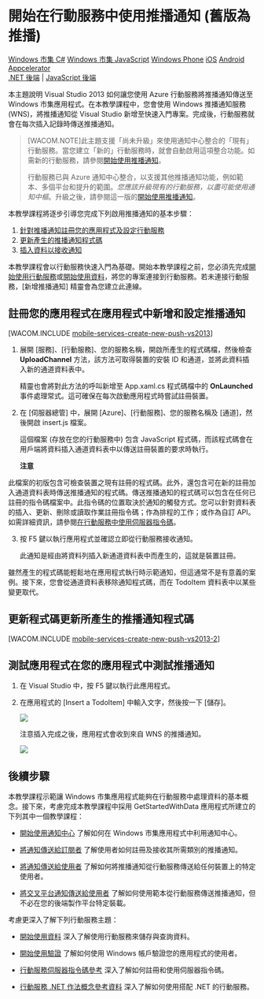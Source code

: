 <properties pageTitle="Get started with push notifications (Windows Store) | Mobile Dev Center" metaKeywords="" description="Learn how to use Azure Mobile Services to send push notifications to your Windows Store app (legacy push)." metaCanonical="" services="mobile-services,notification-hubs" documentationCenter="Mobile" title="Get started with push notifications in Mobile Services (legacy push)" authors="glenga" solutions="" manager="" editor="" />

<tags ms.service="mobile-services" ms.workload="mobile" ms.tgt_pltfrm="mobile-windows-store" ms.devlang="dotnet" ms.topic="article" ms.date="09/11/2014" ms.author="glenga" />

# 開始在行動服務中使用推播通知 (舊版為推播)

<div class="dev-center-tutorial-selector sublanding">
<a href="/zh-tw/documentation/articles/mobile-services-windows-store-dotnet-get-started-push" title="Windows 市集 C#" class="current">Windows 市集 C#</a>
<a href="/zh-tw/documentation/articles/mobile-services-windows-store-javascript-get-started-push" title="Windows 市集 JavaScript">Windows 市集 JavaScript</a>
<a href="/zh-tw/documentation/articles/mobile-services-windows-phone-get-started-push" title="Windows Phone">Windows Phone</a>
<a href="/zh-tw/documentation/articles/mobile-services-ios-get-started-push" title="iOS">iOS</a>
<a href="/zh-tw/documentation/articles/mobile-services-android-get-started-push" title="Android">Android</a>
<!--    <a href="/zh-tw/documentation/articles/partner-xamarin-mobile-services-ios-get-started-push" title="Xamarin.iOS">Xamarin.iOS</a>     <a href="/zh-tw/documentation/articles/partner-xamarin-mobile-services-android-get-started-push" title="Xamarin.Android">Xamarin.Android</a> -->
<a href="/zh-tw/documentation/articles/partner-appcelerator-mobile-services-javascript-backend-appcelerator-get-started-push" title="Appcelerator">Appcelerator</a>
</div>

<div class="dev-center-tutorial-subselector"><a href="/zh-tw/documentation/articles/mobile-services-dotnet-backend-windows-store-dotnet-get-started-push/" title=".NET 後端">.NET 後端</a> | <a href="/zh-tw/documentation/articles/mobile-services-windows-store-dotnet-get-started-push/"  title="JavaScript 後端" class="current">JavaScript 後端</a></div>

本主題說明 Visual Studio 2013 如何讓您使用 Azure 行動服務將推播通知傳送至 Windows 市集應用程式。在本教學課程中，您會使用 Windows 推播通知服務 (WNS)，將推播通知從 Visual Studio 新增至快速入門專案。完成後，行動服務就會在每次插入記錄時傳送推播通知。

> [WACOM.NOTE]此主題支援「尚未升級」來使用通知中心整合的「現有」行動服務。當您建立「新的」行動服務時，就會自動啟用這項整合功能。如需新的行動服務，請參閱[開始使用推播通知][開始使用推播通知]。
>
> 行動服務已與 Azure 通知中心整合，以支援其他推播通知功能，例如範本、多個平台和提升的範圍。*您應該升級現有的行動服務，以盡可能使用通知中樞*。升級之後，請參閱這一版的[開始使用推播通知][開始使用推播通知]。

本教學課程將逐步引導您完成下列啟用推播通知的基本步驟：

1.  [針對推播通知註冊您的應用程式及設定行動服務][針對推播通知註冊您的應用程式及設定行動服務]
2.  [更新產生的推播通知程式碼][更新產生的推播通知程式碼]
3.  [插入資料以接收通知][插入資料以接收通知]

本教學課程會以行動服務快速入門為基礎。開始本教學課程之前，您必須先完成[開始使用行動服務][開始使用行動服務]或[開始使用資料][開始使用資料]，將您的專案連接到行動服務。若未連接行動服務，[新增推播通知] 精靈會為您建立此連線。

## <a name="register"></a><span class="short-header">註冊您的應用程式</span>在應用程式中新增和設定推播通知

[WACOM.INCLUDE [mobile-services-create-new-push-vs2013](../includes/mobile-services-create-new-push-vs2013.md)]

1.  展開 [服務]、[行動服務]、您的服務名稱，開啟所產生的程式碼檔，然後檢查 **UploadChannel** 方法，該方法可取得裝置的安裝 ID 和通道，並將此資料插入新的通道資料表中。

    精靈也會將對此方法的呼叫新增至 App.xaml.cs 程式碼檔中的 **OnLaunched** 事件處理常式。這可確保在每次啟動應用程式時嘗試註冊裝置。

2.  在 [伺服器總管] 中，展開 [Azure]、[行動服務]、您的服務名稱及 [通道]，然後開啟 insert.js 檔案。

    這個檔案 (存放在您的行動服務中) 包含 JavaScript 程式碼，而該程式碼會在用戶端將資料插入通道資料表中以傳送註冊裝置的要求時執行。

    <div class="dev-callout"><b>注意</b>
<p>此檔案的初版包含可檢查裝置之現有註冊的程式碼。此外，還包含可在新的註冊加入通道資料表時傳送推播通知的程式碼。傳送推播通知的程式碼可以包含在任何已註冊的指令碼檔案中。此指令碼的位置取決於通知的觸發方式。您可以針對資料表的插入、更新、刪除或讀取作業註冊指令碼；作為排程的工作；或作為自訂 API。如需詳細資訊，請參閱<a href="http://go.microsoft.com/fwlink/p/?LinkID=287178">在行動服務中使用伺服器指令碼</a>。</p>
</div>

3.  按 F5 鍵以執行應用程式並確認立即從行動服務接收通知。

    此通知是經由將資料列插入新通道資料表中而產生的，這就是裝置註冊。

雖然產生的程式碼能輕鬆地在應用程式執行時示範通知，但這通常不是有意義的案例。接下來，您會從通道資料表移除通知程式碼，而在 TodoItem 資料表中以某些變更取代。

## <a name="update-scripts"></a><span class="short-header">更新程式碼</span>更新所產生的推播通知程式碼

[WACOM.INCLUDE [mobile-services-create-new-push-vs2013-2](../includes/mobile-services-create-new-push-vs2013-2.md)]

## <a name="test"></a><span class="short-header">測試應用程式</span>在您的應用程式中測試推播通知

1.  在 Visual Studio 中，按 F5 鍵以執行此應用程式。

2.  在應用程式的 [Insert a TodoItem] 中輸入文字，然後按一下 [儲存]。

    ![][0]

    注意插入完成之後，應用程式會收到來自 WNS 的推播通知。

    ![][1]

## <a name="next-steps"> </a>後續步驟

本教學課程示範讓 Windows 市集應用程式能夠在行動服務中處理資料的基本概念。接下來，考慮完成本教學課程中採用 GetStartedWithData 應用程式所建立的下列其中一個教學課程：

-   [開始使用通知中心][開始使用通知中心]
    了解如何在 Windows 市集應用程式中利用通知中心。

-   [將通知傳送給訂閱者][將通知傳送給訂閱者]
    了解使用者如何註冊及接收其所需類別的推播通知。

-   [將通知傳送給使用者][將通知傳送給使用者]
    了解如何將推播通知從行動服務傳送給任何裝置上的特定使用者。

-   [將交叉平台通知傳送給使用者][將交叉平台通知傳送給使用者]
    了解如何使用範本從行動服務傳送推播通知，但不必在您的後端製作平台特定裝載。

考慮更深入了解下列行動服務主題：

-   [開始使用資料][開始使用資料]
    深入了解使用行動服務來儲存與查詢資料。

-   [開始使用驗證][開始使用驗證]
    了解如何使用 Windows 帳戶驗證您的應用程式的使用者。

-   [行動服務伺服器指令碼參考][行動服務伺服器指令碼參考]
    深入了解如何註冊和使用伺服器指令碼。

-   [行動服務 .NET 作法概念參考資料][行動服務 .NET 作法概念參考資料]
    深入了解如何使用搭配 .NET 的行動服務。

<!-- Anchors. --> 
<!-- Images. --> 
<!-- URLs. -->

  [開始使用推播通知]: /zh-tw/documentation/articles/mobile-services-javascript-backend-windows-store-dotnet-get-started-push/
  [針對推播通知註冊您的應用程式及設定行動服務]: #register
  [更新產生的推播通知程式碼]: #update-scripts
  [插入資料以接收通知]: #test
  [開始使用行動服務]: /zh-tw/develop/mobile/tutorials/get-started/
  [開始使用資料]: /zh-tw/develop/mobile/tutorials/get-started-with-data-dotnet/
  [mobile-services-create-new-push-vs2013]: ../includes/mobile-services-create-new-push-vs2013.md
  [mobile-services-create-new-push-vs2013-2]: ../includes/mobile-services-create-new-push-vs2013-2.md
  [0]: ./media/mobile-services-windows-store-dotnet-get-started-push/mobile-quickstart-push1.png
  [1]: ./media/mobile-services-windows-store-dotnet-get-started-push/mobile-quickstart-push2.png
  [開始使用通知中心]: /zh-tw/manage/services/notification-hubs/getting-started-windows-dotnet/
  [將通知傳送給訂閱者]: /zh-tw/manage/services/notification-hubs/breaking-news-dotnet/
  [將通知傳送給使用者]: /zh-tw/manage/services/notification-hubs/notify-users/
  [將交叉平台通知傳送給使用者]: /zh-tw/manage/services/notification-hubs/notify-users-xplat-mobile-services/
  [開始使用驗證]: /zh-tw/develop/mobile/tutorials/get-started-with-users-dotnet
  [行動服務伺服器指令碼參考]: http://go.microsoft.com/fwlink/?LinkId=262293
  [行動服務 .NET 作法概念參考資料]: /zh-tw/develop/mobile/how-to-guides/work-with-net-client-library/
